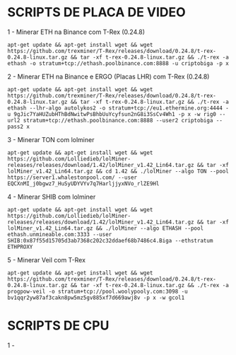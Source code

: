 # SCRIPTS DE PLACA DE VIDEO


1 - Minerar ETH na Binance com T-Rex (0.24.8)

    apt-get update && apt-get install wget && wget https://github.com/trexminer/T-Rex/releases/download/0.24.8/t-rex-0.24.8-linux.tar.gz && tar -xf t-rex-0.24.8-linux.tar.gz && ./t-rex -a ethash -o stratum+tcp://ethash.poolbinance.com:8888 -u criptobiga -p x


2 - Minerar ETH na Binance e ERGO (Placas LHR) com T-Rex (0.24.8)

    apt-get update && apt-get install wget && wget https://github.com/trexminer/T-Rex/releases/download/0.24.8/t-rex-0.24.8-linux.tar.gz && tar -xf t-rex-0.24.8-linux.tar.gz && ./t-rex -a ethash --lhr-algo autolykos2 -o stratum+tcp://eu1.ethermine.org:4444 -u 9gJic7YaHUZubHThBdNwitwPsBhbUuYcyfsun2nG8i3SsCv4Wh1 -p x -w rig0 --url2 stratum+tcp://ethash.poolbinance.com:8888 --user2 criptobiga --pass2 x
    
    
3 - Minerar TON com lolminer
    
    apt-get update && apt-get install wget && wget https://github.com/Lolliedieb/lolMiner-releases/releases/download/1.42/lolMiner_v1.42_Lin64.tar.gz && tar -xf lolMiner_v1.42_Lin64.tar.gz && cd 1.42 && ./lolMiner --algo TON --pool https://server1.whalestonpool.com/ --user EQCXnMI_j0bgwz7_HuSyUDYVYv7q7HarljjyxNVo_rlZE9Hl


4 - Minerar SHIB com lolminer

    apt-get update && apt-get install wget && wget https://github.com/Lolliedieb/lolMiner-releases/releases/download/1.42/lolMiner_v1.42_Lin64.tar.gz && tar -xf lolMiner_v1.42_Lin64.tar.gz && ./lolMiner --algo ETHASH --pool ethash.unmineable.com:3333 --user SHIB:0x87f55d15705d3ab7368c202c32ddaef68b7486c4.Biga --ethstratum ETHPROXY

5 - Minerar Veil com T-Rex

    apt-get update && apt-get install wget && wget https://github.com/trexminer/T-Rex/releases/download/0.24.8/t-rex-0.24.8-linux.tar.gz && tar -xf t-rex-0.24.8-linux.tar.gz && ./t-rex -a progpow-veil -o stratum+tcp://pool.woolypooly.com:3098 -u bv1qqr2yw87af3cakn8pw5mz5gv885xf7d669awj8v -p x -w gcol1




# SCRIPTS DE CPU

1 - 

